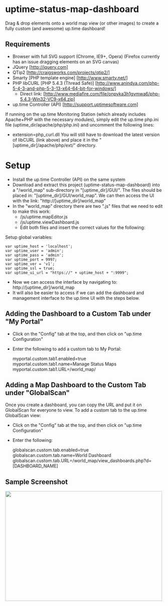 uptime-status-map-dashboard
===========================
Drag & drop elements onto a world map view (or other images) to create a fully custom (and awesome) up.time dashboard!

Requirements
----------------
* Browser with full SVG support (Chrome, IE9+, Opera) (Firefox currently has an issue dragging elements on an SVG canvas)
* JQuery [http://jquery.com]
* QTip2 [http://craigsworks.com/projects/qtip2/]
* Smarty [PHP template engine] [http://www.smarty.net/]
* PHP libCURL [PHP 5.4.3 (Thread Safe)] [http://www.anindya.com/php-5-4-3-and-php-5-3-13-x64-64-bit-for-windows/]
	* Direct link: [http://www.mediafire.com/file/onpvka3h1gymwa6/php-5.4.3-Win32-VC9-x64.zip]
* up.time Controller (API) [http://support.uptimesoftware.com]


If running on the up.time Monitoring Station (which already includes Apache+PHP with the necessary modules), simply edit the up.time php.ini file (uptime_dir/apache/php/php.ini) and uncomment the following lines:
* extension=php_curl.dll
You will still have to download the latest version of libCURL (link above) and place it in the "[uptime_dir]/apache/php/ext/" directory.

Setup
=================
* Install the up.time Controller (API) on the same system
* Download and extract this project (uptime-status-map-dashboard) into a "/world_map" sub-directory in "[uptime_dir]/GUI/". The files should be placed in: "[uptime_dir]/GUI/world_map". We can then access the UI with the link: "http://[uptime_dir]/world_map"
* In the "world_map" directory there are two ".js" files that we need to edit to make this work:
	* /js/uptime.mapEditor.js
	* /js/uptime.viewDashboard.js
	* Edit both files and insert the correct values for the following:

Setup global variables:

	var uptime_host = 'localhost';
	var uptime_user = 'admin';
	var uptime_pass = 'admin';
	var uptime_port = 9997;
	var uptime_ver = 'v1';
	var uptime_ssl = true;
	var uptime_ui_url = "https://" + uptime_host + ":9999";

* Now we can access the interface by navigating to: http://[uptime_dir]/world_map
* It will also be easier to access if we can add the dashboard and management interface to the up.time UI with the steps below.


Adding the Dashboard to a Custom Tab under "My Portal"
------------------------------------------------------
* Click on the "Config" tab at the top, and then click on "up.time Configuration"
* Enter the following to add a custom tab to My Portal:

	myportal.custom.tab1.enabled=true
	myportal.custom.tab1.name=Manage Status Maps
	myportal.custom.tab1.URL=/world_map/


Adding a Map Dashboard to the Custom Tab under "GlobalScan"
-----------------------------------------------------------
Once you create a dashboard, you can copy the URL and put it on GlobalScan for everyone to view. To add a custom tab to the up.time GlobalScan view:
* Click on the "Config" tab at the top, and then click on "up.time Configuration"
* Enter the following:

	globalscan.custom.tab.enabled=true
	globalscan.custom.tab.name=World Dashboard
	globalscan.custom.tab.URL=/world_map/view_dashboards.php?d=[DASHBOARD_NAME]



Sample Screenshot
-----------------
<img src="https://raw.github.com/uptimesoftware/uptime-status-map-dashboard/master/screenshots/world-dashboard.png" width="500px" height="350px">